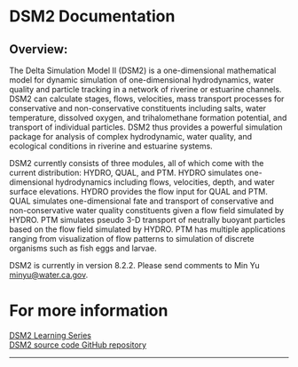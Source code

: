 # DSM2 Documentation


## Overview:

The Delta Simulation Model II (DSM2) is a one-dimensional mathematical
model for dynamic simulation of one-dimensional hydrodynamics, water
quality and particle tracking in a network of riverine or estuarine
channels. DSM2 can calculate stages, flows, velocities, mass transport
processes for conservative and non-conservative constituents including
salts, water temperature, dissolved oxygen, and trihalomethane formation
potential, and transport of individual particles. DSM2 thus provides a
powerful simulation package for analysis of complex hydrodynamic, water
quality, and ecological conditions in riverine and estuarine systems.

DSM2 currently consists of three modules, all of which come with the
current distribution: HYDRO, QUAL, and PTM. HYDRO simulates
one-dimensional hydrodynamics including flows, velocities, depth, and
water surface elevations. HYDRO provides the flow input for QUAL and
PTM. QUAL simulates one-dimensional fate and transport of conservative
and non-conservative water quality constituents given a flow field
simulated by HYDRO. PTM simulates pseudo 3-D transport of neutrally
buoyant particles based on the flow field simulated by HYDRO. PTM has
multiple applications ranging from visualization of flow patterns to
simulation of discrete organisms such as fish eggs and larvae.

DSM2 is currently in version 8.2.2. Please send comments to Min Yu
<a href="mailto:minyu@water.ca.gov"
rel="nofollow">minyu@water.ca.gov</a>.

# For more information
[DSM2 Learning Series](https://github.com/CADWRDeltaModeling/DSM2LearningSeries)<BR>
[DSM2 source code GitHub repository](https://github.com/CADWRDeltaModeling/dsm2)

------------------------------------------------------------------------
